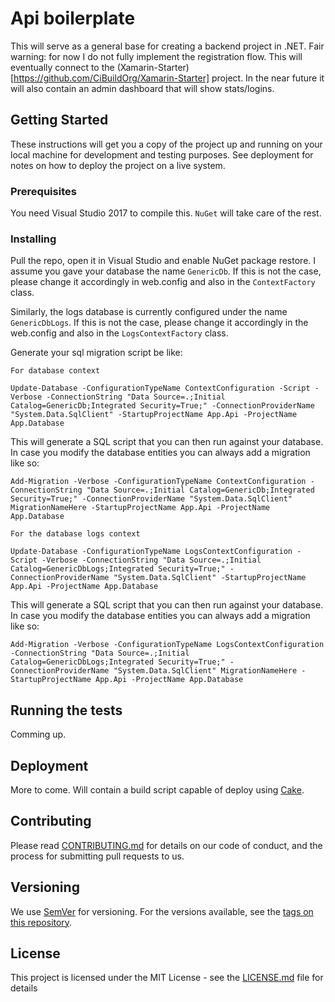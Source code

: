 # Api boilerplate

This will serve as a general base for creating a backend project in .NET. 
Fair warning: for now I do not fully implement the registration flow. 
This will eventually connect to the (Xamarin-Starter)[https://github.com/CiBuildOrg/Xamarin-Starter] project. 
In the near future it will also contain an admin dashboard that will show stats/logins.

## Getting Started

These instructions will get you a copy of the project up and running on your local machine for development and testing purposes. See deployment for notes on how to deploy the project on a live system.

### Prerequisites

You need Visual Studio 2017 to compile this. ```NuGet``` will take care of the rest.

### Installing

Pull the repo, open it in Visual Studio and enable NuGet package restore. I assume you gave your database the name ```GenericDb```. If this is not the case, please change it accordingly in web.config and also in the ```ContextFactory``` class.

Similarly, the logs database is currently configured under the name ```GenericDbLogs```. If this is not the case, please change it accordingly in the web.config and also in the ```LogsContextFactory``` class. 

Generate your sql migration script be like:

``` For database context ```

```
Update-Database -ConfigurationTypeName ContextConfiguration -Script -Verbose -ConnectionString "Data Source=.;Initial Catalog=GenericDb;Integrated Security=True;" -ConnectionProviderName "System.Data.SqlClient" -StartupProjectName App.Api -ProjectName App.Database
```
This will generate a SQL script that you can then run against your database. 
In case you modify the database entities you can always add a migration like so: 

```
Add-Migration -Verbose -ConfigurationTypeName ContextConfiguration -ConnectionString "Data Source=.;Initial Catalog=GenericDb;Integrated Security=True;" -ConnectionProviderName "System.Data.SqlClient" MigrationNameHere -StartupProjectName App.Api -ProjectName App.Database
```

``` For the database logs context ```

```
Update-Database -ConfigurationTypeName LogsContextConfiguration -Script -Verbose -ConnectionString "Data Source=.;Initial Catalog=GenericDbLogs;Integrated Security=True;" -ConnectionProviderName "System.Data.SqlClient" -StartupProjectName App.Api -ProjectName App.Database
```
This will generate a SQL script that you can then run against your database. 
In case you modify the database entities you can always add a migration like so: 

```
Add-Migration -Verbose -ConfigurationTypeName LogsContextConfiguration -ConnectionString "Data Source=.;Initial Catalog=GenericDbLogs;Integrated Security=True;" -ConnectionProviderName "System.Data.SqlClient" MigrationNameHere -StartupProjectName App.Api -ProjectName App.Database
```

## Running the tests

Comming up.

## Deployment

More to come. Will contain a build script capable of deploy using [Cake](http://cakebuild.net/).

## Contributing

Please read [CONTRIBUTING.md](https://github.com/CiBuildOrg/WebApi-Boilerplate/blob/master/CONTRIBUTING.md) for details on our code of conduct, and the process for submitting pull requests to us.

## Versioning

We use [SemVer](http://semver.org/) for versioning. For the versions available, see the [tags on this repository](https://github.com/CiBuildOrg/WebApi-Boilerplate/tags). 


## License

This project is licensed under the MIT License - see the [LICENSE.md](LICENSE) file for details
